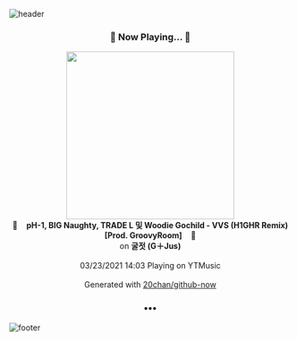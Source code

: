 ![header](https://capsule-render.vercel.app/api?type=wave&height=170&section=header&text=Hi.%20I'm%20SHIFT&fontColor=090707&fontAlignX=45&fontAlignY=65&fontSize=100)

<h3 align="center">🎵 Now Playing... 🎵</h3>
<p align="center">
  <a href="https://music.youtube.com/watch?v=hOvlw9XV-d8">
    <img width="300" src="https://lh3.googleusercontent.com/xS3nGTA7ChdFj8P1lJbWw17eiHnhq5oonWP8yttOocaIAIMMhstK3xt4LBRQ87ifm0hnmuiFMf528F4E">
  </a>
  <br>
  🎵&nbsp&nbsp&nbsp <b>pH-1, BIG Naughty, TRADE L 및 Woodie Gochild - VVS (H1GHR Remix) [Prod. GroovyRoom]</b> &nbsp&nbsp&nbsp🎵
  <br>
  on <b>굴젓 (G＋Jus)</b>
  
  <br />
  <br />
  03/23/2021 14:03 Playing on YTMusic
  <br />
  <br />
  Generated with <a href="https://github.com/20chan/github-now">20chan/github-now</a>
</p>

<h3 align="center">•••</h3>

![footer](https://capsule-render.vercel.app/api?type=wave&height=150&section=footer)
